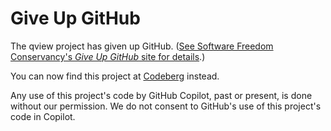 # Give Up GitHub

The qview project has given up GitHub.  ([See Software Freedom Conservancy's *Give Up  GitHub* site for details](https://GiveUpGitHub.org).)

You can now find this project at
[Codeberg](https://codeberg.org/aeszter/qview) instead.

Any use of this project's code by GitHub Copilot, past or present, is done without our permission.  We do not consent to GitHub's use of this project's code in Copilot.

